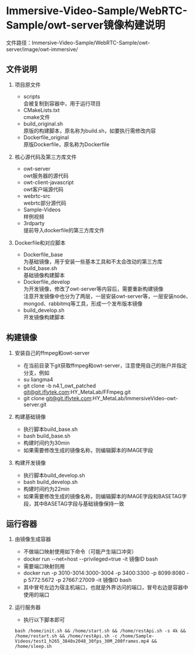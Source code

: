 # Immersive-Video-Sample/WebRTC-Sample/owt-server镜像构建说明
文件路径：Immersive-Video-Sample/WebRTC-Sample/owt-server/image/owt-immersive/

## 文件说明

1.  项目原文件

    + scripts  
      会被复制到容器中，用于运行项目
    + CMakeLists.txt  
      cmake文件
    + build_original.sh  
      原版的构建脚本，原名称为build.sh，如要执行需修改内容
    + Dockerfile_original  
      原版Dockerfile，原名称为Dockerfile  

2.  核心源代码及第三方库文件

    + owt-server  
      owt服务器的源代码
    + owt-client-javascript  
      owt客户端源代码
    + webrtc-src  
      webrtc部分源代码
    + Sample-Videos  
      样例视频
    + 3rdparty  
      提前导入dockerfile的第三方库文件  

3.  Dockerfile和对应脚本

    + Dockerfile_base  
      为基础镜像，用于安装一些基本工具和不太会改动的第三方库
    + build_base.sh  
      基础镜像构建脚本
    + Dockerfile_develop  
      为开发镜像，修改了owt-server等内容后，需要重新构建镜像  
      注意开发镜像中也分为了两层，一层安装owt-server等，一层安装node、mongod、rabbitmq等工具，形成一个发布版本镜像
    + build_develop.sh  
      开发镜像构建脚本

## 构建镜像

1.  安装自己的ffmpeg和owt-server

    + 在当前目录下git获取ffmpeg和owt-server，注意使用自己的账户并指定分支，例如
    + su liangma4
    + git clone -b n4.1_owt_patched git@git.iflytek.com:HY_MetaLab/FFmpeg.git
    + git clone git@git.iflytek.com:HY_MetaLab/ImmersiveVideo-owt-server.git  
    
2.  构建基础镜像

    + 执行脚本build_base.sh
    + bash build_base.sh
    + 构建时间约为30min
    + 如果需要修改生成的镜像名称，则编辑脚本的IMAGE字段  

3.  构建开发镜像

    + 执行脚本build_develop.sh
    + bash build_develop.sh
    + 构建时间约为22min
    + 如果需要修改生成的镜像名称，则编辑脚本的IMAGE字段和BASETAG字段，其中BASETAG字段与基础镜像保持一致  

## 运行容器

1.  由镜像生成容器

    + 不做端口映射使用如下命令（可能产生端口冲突）
    + docker run --net=host --privileged=true -it 镜像ID bash
    + 需要端口映射则用
    + docker run -p 3010-3014:3000-3004 -p 3400:3300 -p 8099:8080 -p 5772:5672 -p 27667:27009 -it 镜像ID bash
    + 其中冒号左边为宿主机端口，也就是外界访问的端口，冒号右边是容器中使用的端口  

2.  运行服务器

    + 执行以下脚本即可  
    ```
    bash /home/init.sh && /home/start.sh && /home/restApi.sh -s 4k && /home/restart.sh && /home/restApi.sh -c /home/Sample-Videos/test1_h265_3840x2048_30fps_30M_200frames.mp4 && /home/sleep.sh
    ```


